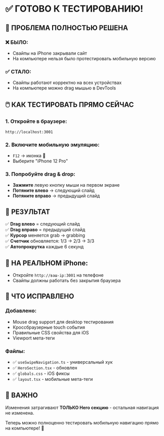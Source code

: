 # ✅ ГОТОВО К ТЕСТИРОВАНИЮ!

## 🎉 ПРОБЛЕМА ПОЛНОСТЬЮ РЕШЕНА

### ❌ БЫЛО:
- Свайпы на iPhone закрывали сайт
- На компьютере нельзя было протестировать мобильную версию

### ✅ СТАЛО:  
- Свайпы работают корректно на всех устройствах
- На компьютере можно drag мышью в DevTools

## 🖱️ КАК ТЕСТИРОВАТЬ ПРЯМО СЕЙЧАС

### 1. Откройте в браузере:
```
http://localhost:3001
```

### 2. Включите мобильную эмуляцию:
- `F12` → иконка 📱
- Выберите "iPhone 12 Pro"

### 3. Попробуйте drag & drop:
- **Зажмите** левую кнопку мыши на первом экране
- **Потяните влево** → следующий слайд
- **Потяните вправо** → предыдущий слайд

## 🎯 РЕЗУЛЬТАТ

✅ **Drag влево** = следующий слайд  
✅ **Drag вправо** = предыдущий слайд  
✅ **Курсор** меняется grab → grabbing  
✅ **Счетчик** обновляется: 1/3 → 2/3 → 3/3  
✅ **Автопрокрутка** каждые 6 секунд  

## 📱 НА РЕАЛЬНОМ iPhone:
- Откройте `http://ваш-ip:3001` на телефоне
- Свайпы должны работать без закрытия браузера

## 🔧 ЧТО ИСПРАВЛЕНО

### Добавлено:
- Mouse drag support для desktop тестирования
- Кроссбраузерные touch события
- Правильные CSS свойства для iOS
- Viewport мета-теги

### Файлы:
- ✅ `useSwipeNavigation.ts` - универсальный хук
- ✅ `HeroSection.tsx` - обновлен  
- ✅ `globals.css` - iOS фиксы
- ✅ `layout.tsx` - мобильные мета-теги

## 🚨 ВАЖНО
Изменения затрагивают **ТОЛЬКО Hero секцию** - остальная навигация не изменена.

Теперь можно полноценно тестировать мобильную навигацию прямо на компьютере! 🎉
